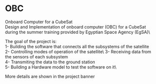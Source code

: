 # OBC
Onboard Computer for a CubeSat\
Design and Implementation of onboard computer (OBC) for a CubeSat during the summer training provided by Egyptian Space Agency (EgSA)\

The goal of the project is:\
1- Building the software that connects all the subsystems of the satellite \
2- Controlling modes of operation of the satellite\ 
3- Receiving data from the sensors of each subsystem \
4- Transmiting the data to the ground station \
5- Building a Hardware model to test the software on it\

More details are shown in the project banner
